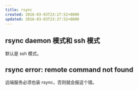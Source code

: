 ```yaml
---
title: rsync
created: 2016-03-03T23:27:52+0800
updated: 2016-03-03T23:27:52+0800
---
```



## rsync daemon 模式和 ssh 模式

默认是 ssh 模式。

## rsync error: remote command not found

远端服务必须也装 rsync，否则就会报这个错。
